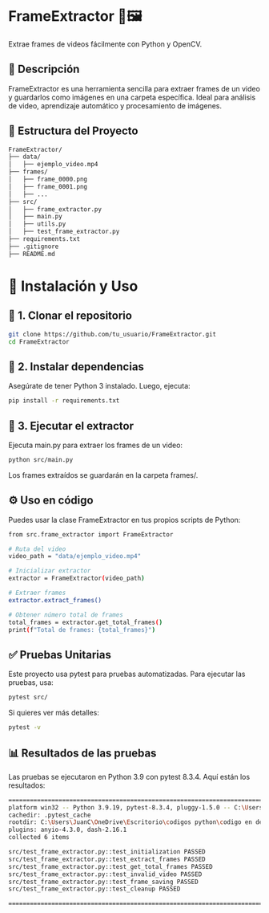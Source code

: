 # FrameExtractor 🎥🖼️

Extrae frames de videos fácilmente con Python y OpenCV.

## 📌 Descripción

FrameExtractor es una herramienta sencilla para extraer frames de un video y guardarlos como imágenes en una carpeta específica.
Ideal para análisis de video, aprendizaje automático y procesamiento de imágenes.

## 📁 Estructura del Proyecto

```sh
FrameExtractor/
├── data/                           
│   ├── ejemplo_video.mp4           
├── frames/                        
│   ├── frame_0000.png              
│   ├── frame_0001.png
│   ├── ...
├── src/                            
│   ├── frame_extractor.py          
│   ├── main.py                     
│   ├── utils.py                    
│   ├── test_frame_extractor.py     
├── requirements.txt                 
├── .gitignore                      
├── README.md                       
```


# 🚀 Instalación y Uso

## 📌 1. Clonar el repositorio

```sh
git clone https://github.com/tu_usuario/FrameExtractor.git
cd FrameExtractor
```

## 📌 2. Instalar dependencias

Asegúrate de tener Python 3 instalado. Luego, ejecuta:

```sh
pip install -r requirements.txt
```

## 📌 3. Ejecutar el extractor

Ejecuta main.py para extraer los frames de un video:

```sh
python src/main.py
```

Los frames extraídos se guardarán en la carpeta frames/.

## ⚙️ Uso en código

Puedes usar la clase FrameExtractor en tus propios scripts de Python:

```sh
from src.frame_extractor import FrameExtractor

# Ruta del video
video_path = "data/ejemplo_video.mp4"

# Inicializar extractor
extractor = FrameExtractor(video_path)

# Extraer frames
extractor.extract_frames()

# Obtener número total de frames
total_frames = extractor.get_total_frames()
print(f"Total de frames: {total_frames}")
```

## ✅ Pruebas Unitarias

Este proyecto usa pytest para pruebas automatizadas.
Para ejecutar las pruebas, usa:

```sh
pytest src/
```

Si quieres ver más detalles:

```sh
pytest -v
```

## 📊 Resultados de las pruebas

Las pruebas se ejecutaron en Python 3.9 con pytest 8.3.4.
Aquí están los resultados:

```sh
======================================================================== test session starts =========================================================================
platform win32 -- Python 3.9.19, pytest-8.3.4, pluggy-1.5.0 -- C:\Users\JuanC\anaconda3\envs\env_tesis_3_9\python.exe
cachedir: .pytest_cache
rootdir: C:\Users\JuanC\OneDrive\Escritorio\codigos python\codigo en desarrollo\FrameExtractor
plugins: anyio-4.3.0, dash-2.16.1
collected 6 items

src/test_frame_extractor.py::test_initialization PASSED                                                                                                         [ 16%]
src/test_frame_extractor.py::test_extract_frames PASSED                                                                                                         [ 33%]
src/test_frame_extractor.py::test_get_total_frames PASSED                                                                                                       [ 50%]
src/test_frame_extractor.py::test_invalid_video PASSED                                                                                                          [ 66%]
src/test_frame_extractor.py::test_frame_saving PASSED                                                                                                           [ 83%]
src/test_frame_extractor.py::test_cleanup PASSED                                                                                                                [100%]

========================================================================= 6 passed in 0.68s ========================================================================== 
```
